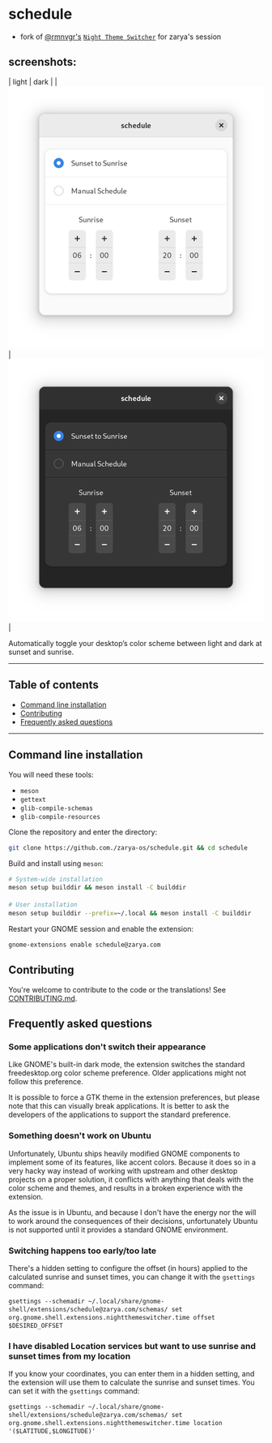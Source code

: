 <!--
SPDX-FileCopyrightText: 2021 Romain Vigier <contact AT romainvigier.fr>
SPDX-License-Identifier: CC-BY-SA-4.0
-->

# schedule <!-- omit in toc -->

- fork of [@rmnvgr's](https://gitlab.com/rmnvgr) [`Night Theme Switcher`](https://gitlab.com/rmnvgr/nightthemeswitcher-gnome-shell-extension) for zarya's session

## screenshots:
| light | dark |
| ![light-screenshot](./res/light-screenshot.png) | ![dark-screenshot](./res/dark-screenshot.png) |

Automatically toggle your desktop’s color scheme between light and dark at sunset and sunrise.

---

## Table of contents <!-- omit in toc -->

- [Command line installation](#command-line-installation)
- [Contributing](#contributing)
- [Frequently asked questions](#frequently-asked-questions)

---
## Command line installation

You will need these tools:

- `meson`
- `gettext`
- `glib-compile-schemas`
- `glib-compile-resources`

Clone the repository and enter the directory:

```bash
git clone https://github.com./zarya-os/schedule.git && cd schedule
```

Build and install using `meson`:

```bash
# System-wide installation
meson setup builddir && meson install -C builddir

# User installation
meson setup builddir --prefix=~/.local && meson install -C builddir
```

Restart your GNOME session and enable the extension:

```bash
gnome-extensions enable schedule@zarya.com
```

## Contributing

You're welcome to contribute to the code or the translations! See [CONTRIBUTING.md](./CONTRIBUTING.md).

## Frequently asked questions

### Some applications don't switch their appearance

Like GNOME's built-in dark mode, the extension switches the standard freedesktop.org color scheme preference. Older applications might not follow this preference.

It is possible to force a GTK theme in the extension preferences, but please note that this can visually break applications. It is better to ask the developers of the applications to support the standard preference.

### Something doesn't work on Ubuntu

Unfortunately, Ubuntu ships heavily modified GNOME components to implement some of its features, like accent colors. Because it does so in a very hacky way instead of working with upstream and other desktop projects on a proper solution, it conflicts with anything that deals with the color scheme and themes, and results in a broken experience with the extension.

As the issue is in Ubuntu, and because I don't have the energy nor the will to work around the consequences of their decisions, unfortunately Ubuntu is not supported until it provides a standard GNOME environment.

### Switching happens too early/too late

There's a hidden setting to configure the offset (in hours) applied to the calculated sunrise and sunset times, you can change it with the `gsettings` command:

```
gsettings --schemadir ~/.local/share/gnome-shell/extensions/schedule@zarya.com/schemas/ set org.gnome.shell.extensions.nightthemeswitcher.time offset $DESIRED_OFFSET
```

### I have disabled Location services but want to use sunrise and sunset times from my location

If you know your coordinates, you can enter them in a hidden setting, and the extension will use them to calculate the sunrise and sunset times. You can set it with the `gsettings` command:

```
gsettings --schemadir ~/.local/share/gnome-shell/extensions/schedule@zarya.com/schemas/ set org.gnome.shell.extensions.nightthemeswitcher.time location '($LATITUDE,$LONGITUDE)'
```
